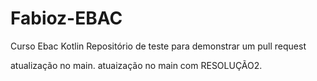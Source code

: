 # Fabioz-EBAC
Curso Ebac Kotlin
Repositório de teste para demonstrar um pull request

atualização no main.
atuaização no main com RESOLUÇÃO2.

